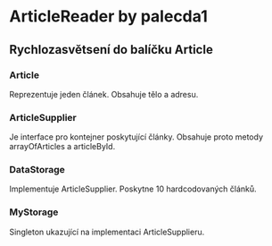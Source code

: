 # ArticleReader by palecda1

## Rychlozasvětsení do balíčku Article

### Article
Reprezentuje jeden článek. Obsahuje tělo a adresu.

### ArticleSupplier
Je interface pro kontejner poskytující články. Obsahuje proto metody arrayOfArticles a articleById.

### DataStorage
Implementuje ArticleSupplier. Poskytne 10 hardcodovaných článků.

### MyStorage
Singleton ukazující na implementaci ArticleSupplieru.